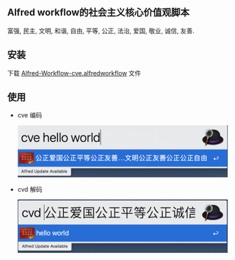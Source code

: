 ## Alfred workflow的社会主义核心价值观脚本

富强, 民主, 文明, 和谐,
自由, 平等, 公正, 法治,
爱国, 敬业, 诚信, 友善.

## 安装

下载 [Alfred-Workflow-cve.alfredworkflow](https://github.com/feng409/Alfred-Workflow-cve/releases/download/1.0/Alfred-Workflow-cve.alfredworkflow) 文件

## 使用

- cve 编码

  ![](img/cve.png)

- cvd 解码

  ![](img/cvd.png)